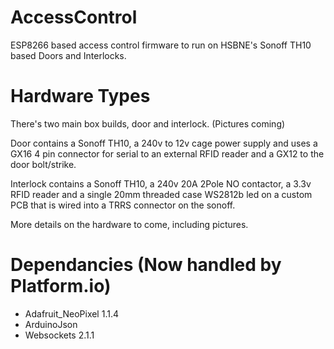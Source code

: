 # AccessControl
ESP8266 based access control firmware to run on HSBNE's Sonoff TH10 based Doors and Interlocks.

# Hardware Types

There's two main box builds, door and interlock. (Pictures coming)

Door contains a Sonoff TH10, a 240v to 12v cage power supply and uses a GX16 4 pin connector for serial to an external RFID reader and a GX12 to the door bolt/strike.

Interlock contains a Sonoff TH10, a 240v 20A 2Pole NO contactor, a 3.3v RFID reader and a single 20mm threaded case WS2812b led on a custom PCB that is wired into a TRRS connector on the sonoff.

More details on the hardware to come, including pictures.

# Dependancies (Now handled by Platform.io)
* Adafruit_NeoPixel 1.1.4
* ArduinoJson
* Websockets 2.1.1

